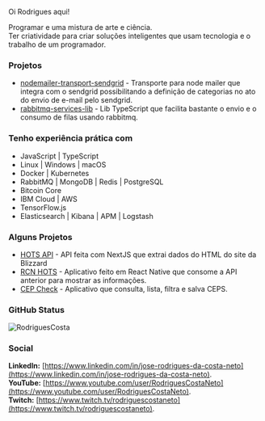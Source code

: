 Oi Rodrigues aqui!

Programar e uma mistura de arte e ciência.  
Ter criatividade para criar soluções inteligentes que usam tecnologia e o trabalho de um programador.

### Projetos

 - [nodemailer-transport-sendgrid](https://github.com/RodriguesCosta/nodemailer-transport-sendgrid) - Transporte para node mailer que integra com o sendgrid possibilitando a definição de categorias no ato do envio de e-mail pelo sendgrid.
 - [rabbitmq-services-lib](https://github.com/RodriguesCosta/rabbitmq-services-lib) - Lib TypeScript que facilita bastante o envio e o consumo de filas usando rabbitmq.

### Tenho experiência prática com
 
 - JavaScript | TypeScript
 - Linux | Windows | macOS
 - Docker | Kubernetes
 - RabbitMQ | MongoDB | Redis | PostgreSQL <TypeORM>
 - Bitcoin Core
 - IBM Cloud | AWS
 - TensorFlow.js
 - Elasticsearch | Kibana | APM | Logstash
 
### Alguns Projetos

 - [HOTS API](https://github.com/RodriguesCosta/hots-api) - API feita com NextJS que extrai dados do HTML do site da Blizzard
 - [RCN HOTS](https://github.com/RodriguesCosta/rcnhots) - Aplicativo feito em React Native que consome a API anterior para mostrar as informações.
 - [CEP Check](https://github.com/RodriguesCosta/cep-check) - Aplicativo que consulta, lista, filtra e salva CEPS.

  
### GitHub Status

<img src="https://github-readme-stats.vercel.app/api?username=rodriguescosta&show_icons=true&theme=dark" alt="RodriguesCosta" />
 
### Social

**LinkedIn:** [https://www.linkedin.com/in/jose-rodrigues-da-costa-neto](https://www.linkedin.com/in/jose-rodrigues-da-costa-neto).   
**YouTube:** [https://www.youtube.com/user/RodriguesCostaNeto](https://www.youtube.com/user/RodriguesCostaNeto).   
**Twitch:** [https://www.twitch.tv/rodriguescostaneto](https://www.twitch.tv/rodriguescostaneto).   
